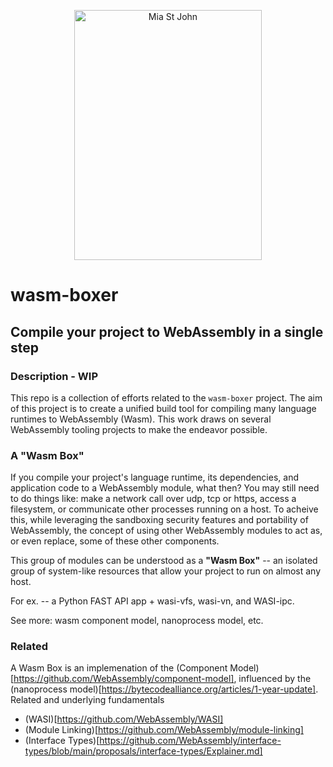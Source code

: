 <p align="center">
  <p align="center">
    <a href="https://rails.spinup.dev" target="_blank">
      <img src="https://user-images.githubusercontent.com/20820229/164059786-8d082b44-59d6-431a-adf4-993116c8d492.png" alt="Mia St John" width="300"             height="400">
    </a>
  </p>
</p>

# wasm-boxer

## Compile your project to WebAssembly in a single step

### Description - WIP

This repo is a collection of efforts related to the `wasm-boxer` project. The aim of this project is to create a unified build tool for compiling many language runtimes to WebAssembly (Wasm). This work draws on several WebAssembly tooling projects to make the endeavor possible.


### A "Wasm Box"

If you compile your project's language runtime, its dependencies, and application code to a WebAssembly module, what then? You may still need to do things like: make a network call over udp, tcp or https, access a filesystem, or communicate other processes running on a host. To acheive this, while leveraging the sandboxing security features and portability of WebAssembly, the concept of using other WebAssembly modules to act as, or even replace, some of these other components. 

This group of modules can be understood as a **"Wasm Box"** -- an isolated group of system-like resources that allow your project to run on almost any host.

For ex.  -- a Python FAST API app + wasi-vfs, wasi-vn, and WASI-ipc. 

See more: wasm component model, nanoprocess model, etc.

### Related

A Wasm Box is an implemenation of the (Component Model)[https://github.com/WebAssembly/component-model], influenced by the (nanoprocess model)[https://bytecodealliance.org/articles/1-year-update]. Related and underlying fundamentals

- (WASI)[https://github.com/WebAssembly/WASI]
- (Module Linking)[https://github.com/WebAssembly/module-linking]
- (Interface Types)[https://github.com/WebAssembly/interface-types/blob/main/proposals/interface-types/Explainer.md]

